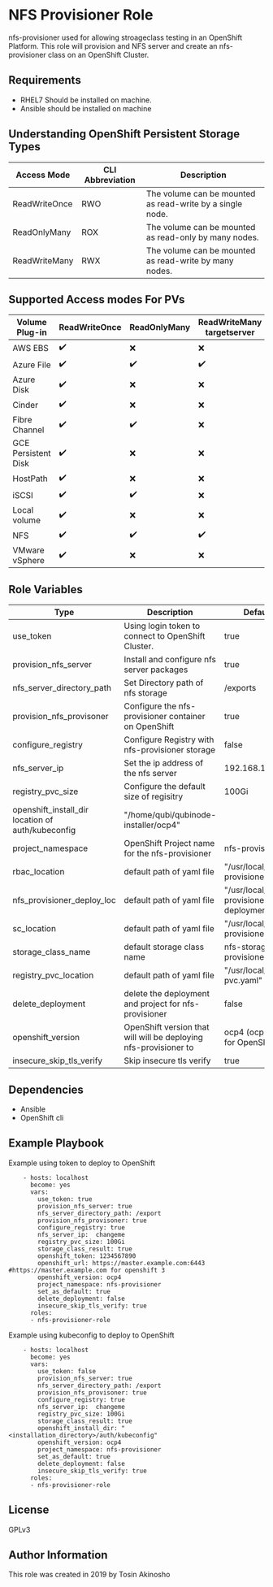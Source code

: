 NFS Provisioner Role
=========

nfs-provisioner used for allowing stroageclass testing in an OpenShift Platform. This role will provision and NFS server and create an nfs-provisioner class on an OpenShift Cluster.

Requirements
------------

* RHEL7 Should be installed on machine.
* Ansible should be installed on machine

Understanding OpenShift Persistent Storage Types
------------------------------------------------
Access Mode  |  CLI Abbreviation  | Description
--|---|--
ReadWriteOnce  |  RWO  | The volume can be mounted as read-write by a single node.
ReadOnlyMany  | ROX  | The volume can be mounted as read-only by many nodes.
ReadWriteMany  | RWX  | The volume can be mounted as read-write by many nodes.

Supported Access modes For PVs
-------------------------------
Volume Plug-in  | ReadWriteOnce  |  ReadOnlyMany | ReadWriteMany  targetserver
--|---|---|--
AWS EBS  | :heavy_check_mark:  | :x:  | :x:  
Azure File  | :heavy_check_mark:  | :heavy_check_mark:  | :heavy_check_mark:
Azure Disk  |  :heavy_check_mark: | :x:  | :x:
Cinder  | :heavy_check_mark:  | :x:  | :x:
Fibre Channel  | :heavy_check_mark:  | :heavy_check_mark:  | :x:
GCE Persistent Disk  | :heavy_check_mark:  | :x:  |  :x:
HostPath  | :heavy_check_mark:  |  :x: |  :x:
iSCSI  | :heavy_check_mark:  | :heavy_check_mark:  | :x:
Local volume  |  :heavy_check_mark: | :x:  | :x:
NFS  | :heavy_check_mark:  | :heavy_check_mark:  | :heavy_check_mark:
VMware vSphere  | :heavy_check_mark:  | :x:  | :x:

Role Variables
--------------
Type  | Description  | Default Value
--|---|--
use_token | Using login token to connect to OpenShift Cluster. | true
provision_nfs_server  | Install and configure nfs server packages  | true
nfs_server_directory_path  |  Set Directory path of nfs storage  | /exports
provision_nfs_provisoner |Configure the nfs-provisioner container on OpenShift | true
configure_registry  |  Configure Registry with nfs-provisioner storage  |  false
nfs_server_ip | Set the ip address of the nfs server | 192.168.1.2
registry_pvc_size | Configure the default size of regisitry | 100Gi  
openshift_install_dir location of auth/kubeconfig | "/home/qubi/qubinode-installer/ocp4"
project_namespace | OpenShift Project name for the nfs-provisioner | nfs-provisioner
rbac_location  | default path of yaml file  | "/usr/local/src/nfs-provisioner-rbac.yaml"
nfs_provisioner_deploy_loc  | default path of yaml file  | "/usr/local/src/nfs-provisioner-deployment.yaml"
sc_location  | default path of yaml file  | "/usr/local/src/nfs-provisioner-sc.yaml"
storage_class_name  |  default storage class name  |  nfs-storage-provisioner
registry_pvc_location  |  default path of yaml file  |   "/usr/local/src/registry-pvc.yaml"
delete_deployment  | delete the deployment and project for nfs-provisioner  | false
openshift_version  | OpenShift version that will will be deploying nfs-provisioner to | ocp4 (ocp3 would be for OpenShift 3.11)
insecure_skip_tls_verify  |  Skip insecure tls verify  |  true

Dependencies
------------

* Ansible
* OpenShift cli

Example Playbook
----------------
Example using token to deploy to OpenShift 
```
    - hosts: localhost
      become: yes
      vars:
        use_token: true
        provision_nfs_server: true
        nfs_server_directory_path: /export
        provision_nfs_provisoner: true
        configure_registry: true
        nfs_server_ip:  changeme
        registry_pvc_size: 100Gi
        storage_class_result: true
        openshift_token: 1234567890
        openshift_url: https://master.example.com:6443 #https://master.example.com for openshift 3
        openshift_version: ocp4
        project_namespace: nfs-provisioner
        set_as_default: true
        delete_deployment: false
        insecure_skip_tls_verify: true
      roles:
      - nfs-provisioner-role
```

Example using kubeconfig to deploy to OpenShift 
```
    - hosts: localhost
      become: yes
      vars:
        use_token: false
        provision_nfs_server: true
        nfs_server_directory_path: /export
        provision_nfs_provisoner: true
        configure_registry: true
        nfs_server_ip:  changeme
        registry_pvc_size: 100Gi
        storage_class_result: true
        openshift_install_dir: "<installation_directory>/auth/kubeconfig"
        openshift_version: ocp4
        project_namespace: nfs-provisioner
        set_as_default: true
        delete_deployment: false
        insecure_skip_tls_verify: true
      roles:
      - nfs-provisioner-role
```

License
-------

GPLv3

Author Information
------------------

This role was created in 2019 by Tosin Akinosho

